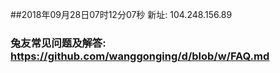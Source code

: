 ##2018年09月28日07时12分07秒 新址: 104.248.156.89
### 兔友常见问题及解答: https://github.com/wanggonging/d/blob/w/FAQ.md
